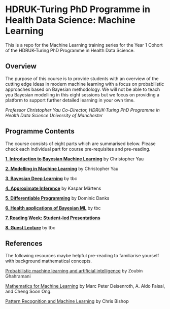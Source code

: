 # HDRUK-Turing PhD Programme in Health Data Science: Machine Learning 

This is a repo for the Machine Learning training series for the Year 1 Cohort of the HDRUK-Turing PhD Programme in Health Data Science.

## Overview

The purpose of this course is to provide students with an overview of the cutting edge ideas in modern machine learning with a focus on probabilistic approaches based on Bayesian methodology. We will not be able to teach you Bayesian modelling in this eight sessions but we focus on providing a platform to support further detailed learning in your own time. 

*Professor Christopher Yau*
*Co-Director, HDRUK-Turing PhD Programme in Health Data Science*
*University of Manchester*

## Programme Contents

The course consists of eight parts which are summarised below. Please check each individual part for course pre-requisites and pre-reading.

[**1. Introduction to Bayesian Machine Learning**](intro-to-bayes.md) by Christopher Yau
  
[**2. Modelling in Machine Learning**](ml-modelling.md) by Christopher Yau

[**3. Bayesian Deep Learning**](bayes-deep-learning.md) by tbc
  
[**4. Approximate Inference**](approximate-inference.md) by Kaspar Märtens

[**5. Differentiable Programming**](differentiable-programming.md) by Dominic Danks

[**6. Health applications of Bayesian ML**](health-applications.md) by tbc

[**7. Reading Week: Student-led Presentations**](student-led.md)

[**8. Guest Lecture**](guest-lecture.md) by tbc

## References

The following resources maybe helpful pre-reading to familiarise yourself with background mathematical concepts. 

[Probabilistic machine learning
and artificial intelligence](https://www.nature.com/articles/nature14541.pdf?origin=ppub) by Zoubin Ghahramani

[Mathematics for Machine Learning](https://mml-book.github.io/) by Marc Peter Deisenroth, A. Aldo Faisal, and Cheng Soon Ong.

[Pattern Recognition and Machine Learning](http://www.cs.man.ac.uk/~fumie/tmp/bishop.pdf) by Chris Bishop

